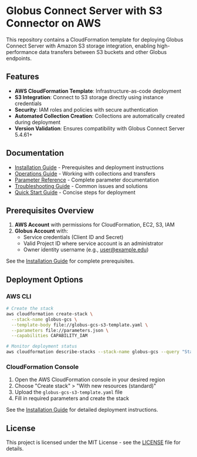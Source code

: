 # Globus Connect Server with S3 Connector on AWS

This repository contains a CloudFormation template for deploying Globus Connect Server with Amazon S3 storage integration, enabling high-performance data transfers between S3 buckets and other Globus endpoints.

## Features

- **AWS CloudFormation Template**: Infrastructure-as-code deployment
- **S3 Integration**: Connect to S3 storage directly using instance credentials
- **Security**: IAM roles and policies with secure authentication
- **Automated Collection Creation**: Collections are automatically created during deployment
- **Version Validation**: Ensures compatibility with Globus Connect Server 5.4.61+

## Documentation

- [Installation Guide](./docs/installation.md) - Prerequisites and deployment instructions
- [Operations Guide](./docs/operations.md) - Working with collections and transfers
- [Parameter Reference](./docs/reference.md) - Complete parameter documentation
- [Troubleshooting Guide](./docs/troubleshooting.md) - Common issues and solutions
- [Quick Start Guide](./docs/quickstart.md) - Concise steps for deployment

## Prerequisites Overview

1. **AWS Account** with permissions for CloudFormation, EC2, S3, IAM
2. **Globus Account** with:
   - Service credentials (Client ID and Secret)
   - Valid Project ID where service account is an administrator
   - Owner identity username (e.g., user@example.edu)

See the [Installation Guide](./docs/installation.md) for complete prerequisites.

## Deployment Options

### AWS CLI

```bash
# Create the stack
aws cloudformation create-stack \
  --stack-name globus-gcs \
  --template-body file://globus-gcs-s3-template.yaml \
  --parameters file://parameters.json \
  --capabilities CAPABILITY_IAM

# Monitor deployment status
aws cloudformation describe-stacks --stack-name globus-gcs --query "Stacks[0].StackStatus" --output text
```

### CloudFormation Console

1. Open the AWS CloudFormation console in your desired region
2. Choose "Create stack" > "With new resources (standard)"
3. Upload the `globus-gcs-s3-template.yaml` file
4. Fill in required parameters and create the stack

See the [Installation Guide](./docs/installation.md) for detailed deployment instructions.

## License

This project is licensed under the MIT License - see the [LICENSE](LICENSE) file for details.
